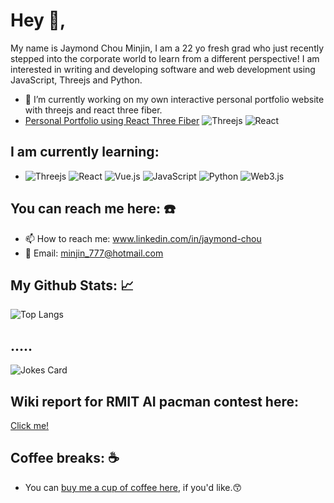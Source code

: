 # Hey 👋, 
My name is Jaymond Chou Minjin, I am a 22 yo fresh grad who just recently stepped into the corporate world to learn from a different perspective! I am interested in writing and developing software and web development using JavaScript, Threejs and Python. 

- 🔭 I’m currently working on my own interactive personal portfolio website with threejs and react three fiber. 
- [Personal Portfolio using React Three Fiber](https://minjin-chou.vercel.app)  ![Threejs](https://img.shields.io/badge/threejs-black?style=for-the-badge&logo=three.js&logoColor=white) ![React](https://img.shields.io/badge/react-%2320232a.svg?style=for-the-badge&logo=react&logoColor=%2361DAFB)

## I am currently learning: 
-   ![Threejs](https://img.shields.io/badge/threejs-black?style=for-the-badge&logo=three.js&logoColor=white) ![React](https://img.shields.io/badge/react-%2320232a.svg?style=for-the-badge&logo=react&logoColor=%2361DAFB) ![Vue.js](https://img.shields.io/badge/vuejs-%2335495e.svg?style=for-the-badge&logo=vuedotjs&logoColor=%234FC08D) ![JavaScript](https://img.shields.io/badge/javascript-%23323330.svg?style=for-the-badge&logo=javascript&logoColor=%23F7DF1E) ![Python](https://img.shields.io/badge/python-3670A0?style=for-the-badge&logo=python&logoColor=ffdd54) ![Web3.js](https://img.shields.io/badge/web3.js-F16822?style=for-the-badge&logo=web3.js&logoColor=white)

## You can reach me here: ☎️ 
- 📫 How to reach me: www.linkedin.com/in/jaymond-chou
- 📧 Email: minjin_777@hotmail.com

## My Github Stats: 📈
<!--- ![Minjin's GitHub stats](https://github-readme-stats.vercel.app/api?username=dev-minjin-chou&show_icons=true&theme=apprentice) --->
![Top Langs](https://github-readme-stats.vercel.app/api/top-langs/?username=dev-minjin-chou&layout=compact)

## .....
![Jokes Card](https://readme-jokes.vercel.app/api)

## Wiki report for RMIT AI pacman contest here:
[Click me!](https://github.com/kuntakinte777/COSC1125-1127-Contest-A.I/wiki)

## Coffee breaks: ☕ 
- You can [buy me a cup of coffee here](https://www.buymeacoffee.com/minjin777z), if you'd like.😙
